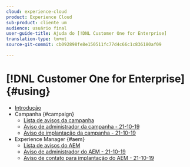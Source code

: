 ```yaml
---
cloud: experience-cloud
product: Experience Cloud
sub-product: cliente um
audience: usuário final
user-guide-title: Ajuda do [!DNL Customer One for Enterprise]
translation-type: tm+mt
source-git-commit: cb092898fe8e150511fc77d4c66c1c836180af09

---
```



# [!DNL Customer One for Enterprise] {#using}

+ [Introdução](home.md)
+ Campanha {#campaign}
   + [Lista de avisos da campanha](campaign-list.md)
   + [Aviso de administrador da campanha - 21-10-19](campaign-admin.md)
   + [Aviso de implantação da campanha - 21-10-19](campaign-deploy.md)
+ Experience Manager {#aem}
   + [Lista de avisos do AEM](aem-list.md)
   + [Aviso de administrador do AEM - 21-10-19](aem-admin.md)
   + [Aviso de contato para implantação do AEM - 21-10-19](aem-deploy.md)

